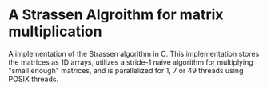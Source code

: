 # A Strassen Algroithm for matrix multiplication
A implementation of the Strassen algorithm in C. This implementation stores the matrices as 1D arrays, 
utilizes a stride-1 naive algorithm for multiplying "small enough" matrices, and is parallelized for 1, 7 or 49 threads using POSIX threads.

